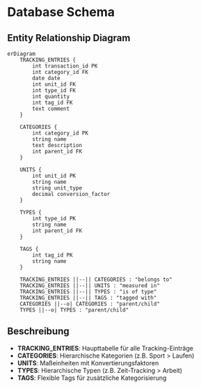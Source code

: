 # Database Schema

## Entity Relationship Diagram

```mermaid
erDiagram
    TRACKING_ENTRIES {
        int transaction_id PK
        int category_id FK
        date date
        int unit_id FK
        int type_id FK
        int quantity
        int tag_id FK
        text comment
    }
    
    CATEGORIES {
        int category_id PK
        string name
        text description
        int parent_id FK
    }
    
    UNITS {
        int unit_id PK
        string name
        string unit_type
        decimal conversion_factor
    }
    
    TYPES {
        int type_id PK
        string name
        int parent_id FK
    }
    
    TAGS {
        int tag_id PK
        string name
    }
    
    TRACKING_ENTRIES ||--|| CATEGORIES : "belongs to"
    TRACKING_ENTRIES ||--|| UNITS : "measured in"
    TRACKING_ENTRIES ||--|| TYPES : "is of type"
    TRACKING_ENTRIES ||--|| TAGS : "tagged with"
    CATEGORIES ||--o| CATEGORIES : "parent/child"
    TYPES ||--o| TYPES : "parent/child"
```

## Beschreibung

- **TRACKING_ENTRIES**: Haupttabelle für alle Tracking-Einträge
- **CATEGORIES**: Hierarchische Kategorien (z.B. Sport > Laufen)
- **UNITS**: Maßeinheiten mit Konvertierungsfaktoren
- **TYPES**: Hierarchische Typen (z.B. Zeit-Tracking > Arbeit)
- **TAGS**: Flexible Tags für zusätzliche Kategorisierung